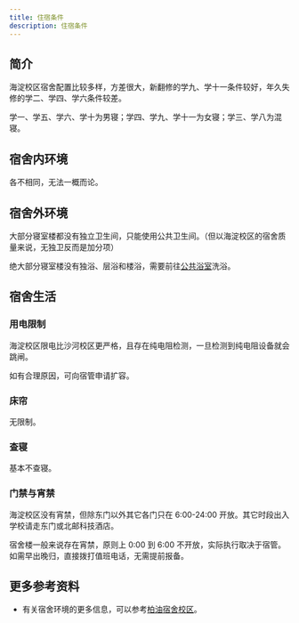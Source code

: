 ```yaml
---
title: 住宿条件
description: 住宿条件
---
```


## 简介

海淀校区宿舍配置比较多样，方差很大，新翻修的学九、学十一条件较好，年久失修的学二、学四、学六条件较差。

学一、学五、学六、学十为男寝；学四、学九、学十一为女寝；学三、学八为混寝。

## 宿舍内环境

各不相同，无法一概而论。

## 宿舍外环境

大部分寝室楼都没有独立卫生间，只能使用公共卫生间。（但以海淀校区的宿舍质量来说，无独卫反而是加分项）

绝大部分寝室楼没有独浴、层浴和楼浴，需要前往[公共浴室](/海淀校区/生活服务#浴室)洗浴。

## 宿舍生活

### 用电限制

海淀校区限电比沙河校区更严格，且存在纯电阻检测，一旦检测到纯电阻设备就会跳闸。

如有合理原因，可向宿管申请扩容。

### 床帘

无限制。

### 查寝

基本不查寝。

### 门禁与宵禁

海淀校区没有宵禁，但除东门以外其它各门只在 6:00-24:00 开放。其它时段出入学校请走东门或北邮科技酒店。

宿舍楼一般来说存在宵禁，原则上 0:00 到 6:00 不开放，实际执行取决于宿管。如需早出晚归，直接拨打值班电话，无需提前报备。

## 更多参考资料

- 有关宿舍环境的更多信息，可以参考[柏油宿舍校区](https://github.com/ArtveFlinaInBupt/dormitory)。
